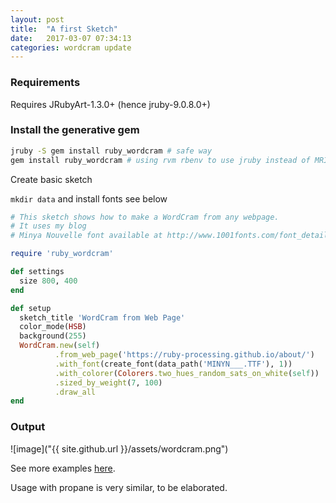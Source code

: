 ```yaml
---
layout: post
title:  "A first Sketch"
date:   2017-03-07 07:34:13
categories: wordcram update
---
```


### Requirements

Requires JRubyArt-1.3.0+ (hence jruby-9.0.8.0+)

### Install the generative gem

```bash
jruby -S gem install ruby_wordcram # safe way
gem install ruby_wordcram # using rvm rbenv to use jruby instead of MRI
```

Create basic sketch

`mkdir data` and install fonts see below

```ruby
# This sketch shows how to make a WordCram from any webpage.
# It uses my blog
# Minya Nouvelle font available at http://www.1001fonts.com/font_details.html?font_id=59

require 'ruby_wordcram'

def settings
  size 800, 400
end

def setup
  sketch_title 'WordCram from Web Page'
  color_mode(HSB)
  background(255)
  WordCram.new(self)
          .from_web_page('https://ruby-processing.github.io/about/')
          .with_font(create_font(data_path('MINYN___.TTF'), 1))
          .with_colorer(Colorers.two_hues_random_sats_on_white(self))
          .sized_by_weight(7, 100)
          .draw_all
end
```

### Output

![image]("{{ site.github.url }}/assets/wordcram.png")

See more examples [here][examples].

Usage with propane is very similar, to be elaborated.

[examples]:https://github.com/ruby-processing/JRubyArt-examples/tree/master/external_library/gem/ruby_wordcram/
